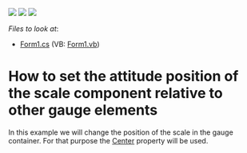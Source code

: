 <!-- default badges list -->
![](https://img.shields.io/endpoint?url=https://codecentral.devexpress.com/api/v1/VersionRange/128623974/13.1.4%2B)
[![](https://img.shields.io/badge/Open_in_DevExpress_Support_Center-FF7200?style=flat-square&logo=DevExpress&logoColor=white)](https://supportcenter.devexpress.com/ticket/details/E1458)
[![](https://img.shields.io/badge/📖_How_to_use_DevExpress_Examples-e9f6fc?style=flat-square)](https://docs.devexpress.com/GeneralInformation/403183)
<!-- default badges end -->
<!-- default file list -->
*Files to look at*:

* [Form1.cs](./CS/WindowsApplication1/Form1.cs) (VB: [Form1.vb](./VB/WindowsApplication1/Form1.vb))
<!-- default file list end -->
# How to set the attitude position of the scale component relative to other gauge elements


<p>In this example we will change the position of the scale in the gauge container. For that purpose the <a href="http://documentation.devexpress.com/#CoreLibraries/DevExpressXtraGaugesCoreModelArcScale_Centertopic">Center</a> property will be used.</p>

<br/>



